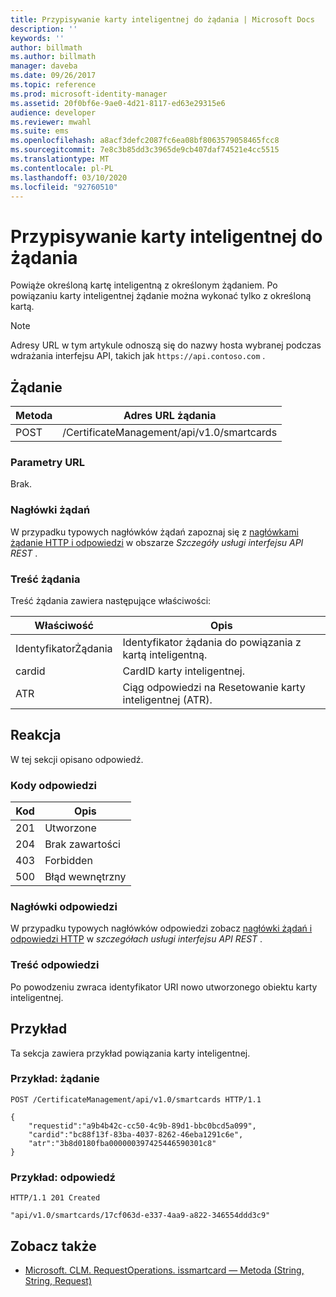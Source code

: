 ```yaml
---
title: Przypisywanie karty inteligentnej do żądania | Microsoft Docs
description: ''
keywords: ''
author: billmath
ms.author: billmath
manager: daveba
ms.date: 09/26/2017
ms.topic: reference
ms.prod: microsoft-identity-manager
ms.assetid: 20f0bf6e-9ae0-4d21-8117-ed63e29315e6
audience: developer
ms.reviewer: mwahl
ms.suite: ems
ms.openlocfilehash: a8acf3defc2087fc6ea08bf8063579058465fcc8
ms.sourcegitcommit: 7e8c3b85dd3c3965de9cb407daf74521e4cc5515
ms.translationtype: MT
ms.contentlocale: pl-PL
ms.lasthandoff: 03/10/2020
ms.locfileid: "92760510"
---
```

# <a name="assign-a-smart-card-to-a-request"></a>Przypisywanie karty inteligentnej do żądania
Powiąże określoną kartę inteligentną z określonym żądaniem. Po powiązaniu karty inteligentnej żądanie można wykonać tylko z określoną kartą.

>[!NOTE]
>Adresy URL w tym artykule odnoszą się do nazwy hosta wybranej podczas wdrażania interfejsu API, takich jak `https://api.contoso.com` .

## <a name="request"></a>Żądanie

Metoda  |Adres URL żądania  
---------|---------
POST     |/CertificateManagement/api/v1.0/smartcards

### <a name="url-parameters"></a>Parametry URL
Brak.

### <a name="request-headers"></a>Nagłówki żądań
W przypadku typowych nagłówków żądań zapoznaj się z [nagłówkami żądanie HTTP i odpowiedzi](certificate-management-rest-api-service-details.md#http-request-and-response-headers) w obszarze *Szczegóły usługi interfejsu API REST* .

### <a name="request-body"></a>Treść żądania
Treść żądania zawiera następujące właściwości:

Właściwość | Opis
---------|-----------
IdentyfikatorŻądania | Identyfikator żądania do powiązania z kartą inteligentną.
cardid | CardID karty inteligentnej.
ATR | Ciąg odpowiedzi na Resetowanie karty inteligentnej (ATR).


## <a name="response"></a>Reakcja
W tej sekcji opisano odpowiedź.

### <a name="response-codes"></a>Kody odpowiedzi

Kod  |Opis  
---------|---------
201 | Utworzone
204 | Brak zawartości
403 | Forbidden
500 | Błąd wewnętrzny

### <a name="response-headers"></a>Nagłówki odpowiedzi
W przypadku typowych nagłówków odpowiedzi zobacz [nagłówki żądań i odpowiedzi HTTP](certificate-management-rest-api-service-details.md#http-request-and-response-headers) w *szczegółach usługi interfejsu API REST* .

### <a name="response-body"></a>Treść odpowiedzi
Po powodzeniu zwraca identyfikator URI nowo utworzonego obiektu karty inteligentnej.

## <a name="example"></a>Przykład
Ta sekcja zawiera przykład powiązania karty inteligentnej.

### <a name="example-request"></a>Przykład: żądanie

```
POST /CertificateManagement/api/v1.0/smartcards HTTP/1.1

{
    "requestid":"a9b4b42c-cc50-4c9b-89d1-bbc0bcd5a099",
    "cardid":"bc88f13f-83ba-4037-8262-46eba1291c6e",
    "atr":"3b8d0180fba000000397425446590301c8"
}
```

### <a name="example-response"></a>Przykład: odpowiedź

```
HTTP/1.1 201 Created

"api/v1.0/smartcards/17cf063d-e337-4aa9-a822-346554ddd3c9"
```

## <a name="see-also"></a>Zobacz także

- [Microsoft. CLM. RequestOperations. issmartcard — Metoda (String, String, Request)](https://msdn.microsoft.com/library/windows/desktop/bb456812.aspx)
